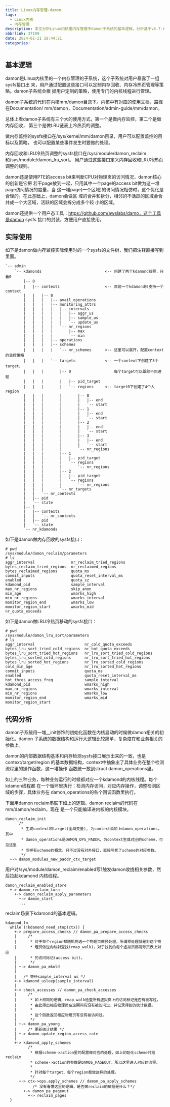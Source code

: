 ```yaml
---
title: Linux内存管理-damon
tags:
  - Linux内核
  - 内存管理
description: 本文分析Linux内核里内存管理中damon子系统的基本逻辑，分析基于v6.7-rc6内核。
abbrlink: 37109
date: 2024-02-21 18:44:21
categories:
---
```


基本逻辑
---------

damon是Linux内核里的一个内存管理的子系统，这个子系统对用户暴露了一组sysfs接口出
来，用户通过配置这些接口可以定制内存回收、内存冷热页管理等策略。damon子系统会根
据用户定制的策略，使用专门的内核线程进行管理。

damon子系统的代码在内核mm/damon目录下。内核中有对应的使用文档，路径在Documentation/
mm/damon，Documentation/admin-guide/mm/damon。

总体上看damon子系统有三个大的使用方式，第一个是做内存监控，第二个是做内存回收，
第三个是做LRU链表上冷热页的调整。

做内存监控的sysfs接口在/sys/kernel/mm/damon目录，用户可以配置监控的目标以及策略，
也可以配置某些事件发生时要做的处理。

内存回收和LRU冷热页调整的sysfs接口在/sys/module/damon_reclaim和/sys/module/damon_lru_sort。
用户通过这些接口定义内存回收和LRU冷热页调整的规则。

damon还是使用PTE的access bit来判断CPU对物理页的访问情况，damon核心的创新是它把
若干page放到一起，只用其中一个page的access bit做为这一堆page访问情况的度量，当
这一堆page(一个区域)的访问情况相仿时，这个优化是合理的。在此基础上，damon会做区
域的合并和拆分，相邻的不活跃的区域会合并成一个大区域，活跃的区域会拆分成多个较
小的区域。

damon还提供一个用户态工具：https://github.com/awslabs/damo，这个工具是damon sysfs
接口的封装，方便用户直接使用。

实际使用
---------

如下是damon做内存监控实际使用时的一个sysfs的文件树，我们把注释直接写到里面。
```
`-- admin
    `-- kdamonds                            <-- 创建了两个kdamond线程，只看0
        |-- 0
        |   |-- contexts                    <-- 目前一个kdamond只支持一个context
        |   |   |-- 0
        |   |   |   |-- avail_operations
        |   |   |   |-- monitoring_attrs
        |   |   |   |   |-- intervals
        |   |   |   |   |   |-- aggr_us
        |   |   |   |   |   |-- sample_us
        |   |   |   |   |   `-- update_us
        |   |   |   |   `-- nr_regions
        |   |   |   |       |-- max
        |   |   |   |       `-- min
        |   |   |   |-- operations
        |   |   |   |-- schemes
        |   |   |   |   `-- nr_schemes      <-- 这里可以展开，配置context的监控策略
        |   |   |   `-- targets             <-- 一个context下创建了3个target，
        |   |   |       |-- 0                   每个target可以跟踪不同进程
        |   |   |       |   |-- pid_target
        |   |   |       |   `-- regions     <-- target0下创建了4个人region
        |   |   |       |       |-- 0
        |   |   |       |       |   |-- end
        |   |   |       |       |   `-- start
        |   |   |       |       |-- 1
        |   |   |       |       |   |-- end
        |   |   |       |       |   `-- start
        |   |   |       |       |-- 2
        |   |   |       |       |   |-- end
        |   |   |       |       |   `-- start
        |   |   |       |       |-- 3
        |   |   |       |       |   |-- end
        |   |   |       |       |   `-- start
        |   |   |       |       `-- nr_regions
        |   |   |       |-- 1
        |   |   |       |   |-- pid_target
        |   |   |       |   `-- regions
        |   |   |       |       `-- nr_regions
        |   |   |       |-- 2
        |   |   |       |   |-- pid_target
        |   |   |       |   `-- regions
        |   |   |       |       `-- nr_regions
        |   |   |       `-- nr_targets
        |   |   `-- nr_contexts
        |   |-- pid
        |   `-- state
        |-- 1
        |   |-- contexts
        |   |   `-- nr_contexts
        |   |-- pid
        |   `-- state
        `-- nr_kdamonds
```

如下是damon做内存回收的sysfs接口：
```
# pwd
/sys/module/damon_reclaim/parameters
# ls
aggr_interval                nr_reclaim_tried_regions
bytes_reclaim_tried_regions  nr_reclaimed_regions
bytes_reclaimed_regions      quota_ms
commit_inputs                quota_reset_interval_ms
enabled                      quota_sz
kdamond_pid                  sample_interval
max_nr_regions               skip_anon
min_age                      wmarks_high
min_nr_regions               wmarks_interval
monitor_region_end           wmarks_low
monitor_region_start         wmarks_mid
nr_quota_exceeds
```

如下是damon做LRU冷热页移动的sysfs接口：
```
# pwd
/sys/module/damon_lru_sort/parameters
# ls
aggr_interval                      nr_cold_quota_exceeds
bytes_lru_sort_tried_cold_regions  nr_hot_quota_exceeds
bytes_lru_sort_tried_hot_regions   nr_lru_sort_tried_cold_regions
bytes_lru_sorted_cold_regions      nr_lru_sort_tried_hot_regions
bytes_lru_sorted_hot_regions       nr_lru_sorted_cold_regions
cold_min_age                       nr_lru_sorted_hot_regions
commit_inputs                      quota_ms
enabled                            quota_reset_interval_ms
hot_thres_access_freq              sample_interval
kdamond_pid                        wmarks_high
max_nr_regions                     wmarks_interval
min_nr_regions                     wmarks_low
monitor_region_end                 wmarks_mid
monitor_region_start
```

代码分析
---------

damon子系统用一堆__init修饰的初始化函数在内核启动的时候做damon相关的初始化。damon
子系统的数据结构和运行大逻辑比较简单，复杂度在和业务相关的参数上。

damon的内部数据结构基本和内存检测sysfs接口展示出来的一致，也是context/target/region
的基本数据结构，context中抽象出了具体业务在整个检测流程里的操作函数，这一堆操作
函数统一放到struct damon_operations里。

如上的三种业务，每种业务运行的时候都对应一个kdamond的内核线程。每个kdamon线程都
在一个循环里执行：检测内存访问，对应内存操作，调整检测区域的步骤，具体业务在
damon_operations的各个回调函数里执行。

下面用damon reclaim串联下如上的逻辑。damon reclaim的代码在mm/damon/reclaim，现在
是一个只能编译进内核的内核模块。
```
damon_reclaim_init
      /*
       * 生成context和target(全局变量), 为context添加上damon_operations，其中
       * damon_operations是DAMON_OPS_PADDR，为context生成对应的scheme，可见这里
       * 同样有scheme的概念，只不过没有对外接口，直接写死了scheme的对应参数。
       */
  +-> damon_modules_new_paddr_ctx_target
```

用户对/sys/module/damon_reclaim/enabled写1触发damon收拢相关参数，然后拉起kdamond
内核线程。
```
damon_reclaim_enabled_store
  +-> damon_reclaim_turn
    +-> damon_reclaim_apply_parameters
      +-> damon_start
      ...
```

reclaim场景下kdamond的基本逻辑。
```
kdamond_fn
  while (!kdamond_need_stop(ctx)) {
    +-> prepare_access_checks // damon_pa_prepare_access_checks
    |     /*
    |      * 对于每个region都随机挑选一个物理页做预处理，所谓预处理就是对这个物
    |      * 理页做逆向映射查找(rmap_walk)，对于找到的每个虚拟页都清除页表上对应
    |      * 的访问标记(access bit)。
    |      */
    | +-> damon_pa_mkold
    |
    |   /* 等待sample_interval us */
    +-> kdamond_usleep(sample_interval)
    |
    +-> check_accesses // damon_pa_check_accesses
    |     /*
    |      * 如上相同的逻辑，rmap_walk检查所有虚拟页上的访问标记是否有被写过，
    |      * 由此得出相应物理页在这期间有没有被访问过，并记录得到的统计数据。
    |      *
    |      * 这个函数返回相应物理页有没有被访问过。
    |      */
    | +-> damon_pa_young
    |     /* 更新统计结果 */
    | +-> damon_update_region_access_rate
    |
    +-> kdamond_apply_schemes
          /*
           * 根据scheme->action里的配置做对应的处理，如上初始化scheme时给reclaim
           * scheme->action的参数是DAMOS_PAGEOUT，所以这里进入对应的流程。
           *
           * 针对每个target、每个region都做这样的处理。
           */
      +-> ctx->ops.apply_schemes // damon_pa_apply_schemes
            /* 没有看懂这里的逻辑，是否做reclaim的依据是什么？*/
        +-> damon_pa_pageout
          +-> reclaim_pages
  }
```
